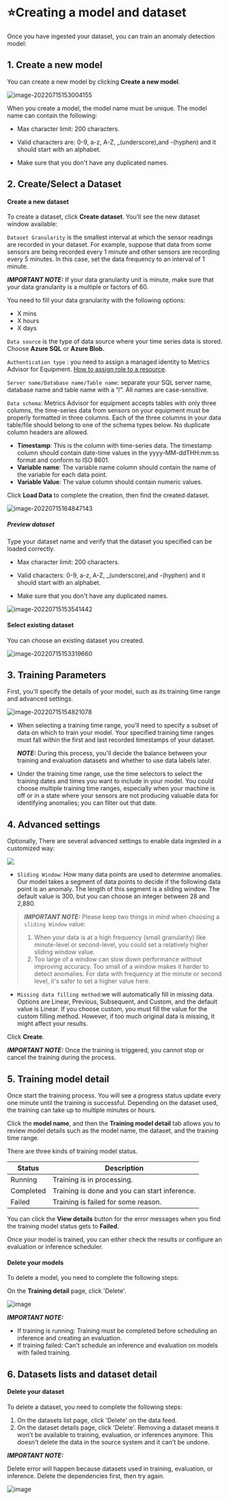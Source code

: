 # ⭐Creating a model and dataset

Once you have ingested your dataset, you can train an anomaly detection model:

## 1. Create a new model

You can create a new model by clicking **Create a new model**.

![image-20220715153004155](https://raw.githubusercontent.com/Azure/Metrics-Advisor-for-Equipment/main/image/image-20220715153004155.png)

When you create a model, the model name must be unique. The model name can contain the following:

- Max character limit: 200 characters.

- Valid characters are: 0-9, a-z, A-Z, _(underscore),and -(hyphen) and it should start with an alphabet. 

- Make sure that you don't have any duplicated names.

  

## 2. Create/Select a Dataset

#### Create a new dataset

To create a dataset, click **Create dataset**. You’ll see the new dataset window available:

`Dataset Granularity` is the smallest interval at which the sensor readings are recorded in your dataset. For example, suppose that data from some sensors are being recorded every 1 minute and other sensors are recording every 5 minutes. In this case, set the data frequency to an interval of 1 minute. 

**_IMPORTANT NOTE:_** If your data granularity unit is minute, make sure that your data granularity is a multiple or factors of 60. 

 You need to fill your data granularity with the following options:

- X mins
- X hours        
- X days

`Data source` is the type of data source where your time series data is stored. Choose **Azure SQL** or **Azure Blob.**

`Authentication type` : you need to assign a managed identity to Metrics Advisor for Equipment. [How to assign role to a resource](https://github.com/MS-AI-Platform/MetricsAdvisorMultivariate/blob/main/managed_identity.md).

`Server name/Database name/Table name`: separate your SQL server name, database name and table name with a “/”. All names are case-sensitive. 

`Data schema`: Metrics Advisor for equipment accepts tables with only three columns, the time-series data from sensors on your equipment must be properly formatted in three columns. Each of the three columns in your data table/file should belong to one of the schema types below. No duplicate column headers are allowed. 

- **Timestamp**: This is the column with time-series data. The timestamp column should contain date-time values in the yyyy-MM-ddTHH:mm:ss format and conform to ISO 8601.
- **Variable name**: The variable name column should contain the name of the variable for each data point.
- **Variable Value**: The value column should contain numeric values.

Click **Load Data** to complete the creation, then find the created dataset.

![image-20220715164847143](https://raw.githubusercontent.com/Azure/Metrics-Advisor-for-Equipment/main/image/image-20220715164847143.png)

##### Preview dataset

Type your dataset name and verify that the dataset you specified can be loaded correctly.

- Max character limit: 200 characters.

- Valid characters: 0-9, a-z, A-Z, _(underscore),and -(hyphen) and it should start with an alphabet. 

- Make sure that you don't have any duplicated names.

![image-20220715153541442](https://raw.githubusercontent.com/Azure/Metrics-Advisor-for-Equipment/main/image/image-20220715153541442.png)





#### Select existing dataset

You can choose an existing dataset you created. 

![image-20220715153319660](https://raw.githubusercontent.com/Azure/Metrics-Advisor-for-Equipment/main/image/image-20220715153319660.png)



## 3. Training Parameters

First, you'll specify the details of your model, such as its training time range and advanced settings.

![image-20220715154821078](https://raw.githubusercontent.com/Azure/Metrics-Advisor-for-Equipment/main/image/image-20220715154821078.png)

- When selecting a training time range, you'll need to specify a subset of data on which to train your model. Your specified training time ranges must fall within the first and last recorded timestamps of your dataset.

  **_NOTE:_**  During this process, you'll decide the balance between your training and evaluation datasets and whether to use data labels later.

- Under the training time range, use the time selectors to select the training dates and times you want to include in your model. You could choose multiple training time ranges, especially when your machine is off or in a state where your sensors are not producing valuable data for identifying anomalies; you can filter out that date.

## 4. Advanced settings

Optionally, There are several advanced settings to enable data ingested in a customized way:

![](https://raw.githubusercontent.com/Azure/Metrics-Advisor-for-Equipment/main/image/image-20220715154854802.png)

- `Sliding Window`: How many data points are used to determine anomalies. Our model takes a segment of data points to decide if the following data point is an anomaly. The length of this segment is a sliding window. The default value is 300, but you can choose an integer between 28 and 2,880.

> **_IMPORTANT NOTE:_**  Please keep two things in mind when choosing a `sliding Window` value:
>
> 1. When your data is at a high frequency (small granularity) like minute-level or second-level, you could set a relatively higher sliding window value.
> 2. Too large of a window can slow down performance without improving accuracy. Too small of a window makes it harder to detect anomalies. For data with frequency at the minute or second level, it's safer to set a higher value here. 

- `Missing data filling method`:we will automatically fill in missing data. Options are Linear, Previous, Subsequent, and Custom, and the default value is Linear. If you choose custom, you must fill the value for the custom filling method. However, if too much original data is missing, it might affect your results.

Click **Create**.

**_IMPORTANT NOTE:_** Once the training is triggered, you cannot stop or cancel the training during the process. 



## 5. Training model detail

Once start the training process. You will see a progress status update every one minute until the training is successful. Depending on the dataset used, the training can take up to multiple minutes or hours.

Click the **model name**, and then the **Training model detail** tab allows you to review model details such as the model name, the dataset, and the training time range.

There are three kinds of training model status.

| Status    | Description                                   |
| --------- | --------------------------------------------- |
| Running   | Training is in processing.                    |
| Completed | Training is done and you can start inference. |
| Failed    | Training is failed for some reason.           |

You can click the **View details** button for the error messages when you find the training model status gets to **Failed**.

Once your model is trained, you can either check the results or configure an evaluation or inference scheduler.

#### Delete your models

To delete a model, you need to complete the following steps:

On the **Training detail** page, click 'Delete'.

![image](https://user-images.githubusercontent.com/36343326/176643591-6121a31f-7229-43c1-9eff-28ac189cec73.png)

**_IMPORTANT NOTE:_**

- If training is running: Training must be completed before scheduling an inference and creating an evaluation.
- If training failed: Can't schedule an inference and evaluation on models with failed training. 



## 6. Datasets lists and dataset detail

#### Delete your dataset

To delete a dataset, you need to complete the following steps:

1. On the datasets list page, click 'Delete' on the data feed.
2. On the dataset details page, click 'Delete'. Removing a dataset means it won't be available to training, evaluation, or inferences anymore. This doesn't delete the data in the source system and it can't be undone.

**_IMPORTANT NOTE:_** 

Delete error will happen because datasets used in training, evaluation, or inference. Delete the dependencies first, then try again.

![image](https://user-images.githubusercontent.com/36343326/176643089-c06e12b8-0045-4ccd-b598-1b44ba1122ee.png)

